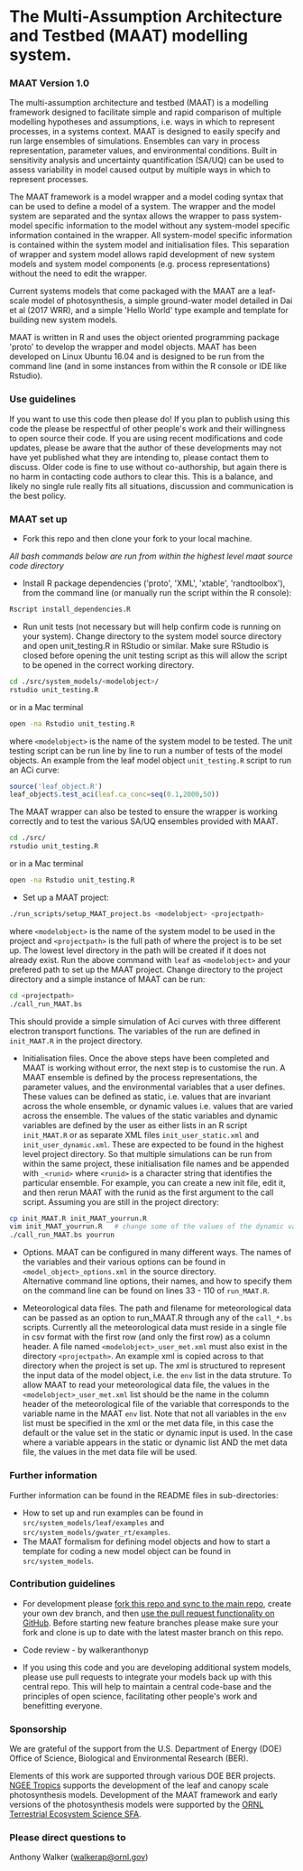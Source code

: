 # The Multi-Assumption Architecture and Testbed (MAAT) modelling system. #



### MAAT Version 1.0 ###

The multi-assumption architecture and testbed (MAAT) is a modelling framework designed to facilitate simple and rapid comparison of multiple modelling hypotheses and assumptions, i.e. ways in which to represent processes, in a systems context.
MAAT is designed to easily specify and run large ensembles of simulations.
Ensembles can vary in process representation, parameter values, and environmental conditions.
Built in sensitivity analysis and uncertainty quantification (SA/UQ) can be used to assess variability in model caused output by multiple ways in which to represent processes. 

The MAAT framework is a model wrapper and a model coding syntax that can be used to define a model of a system.
The wrapper and the model system are separated and the syntax allows the wrapper to pass system-model specific information to the model without any system-model specific information contained in the wrapper. 
All system-model specific information is contained within the system model and initialisation files. 
This separation of wrapper and system model allows rapid development of new system models and system model components (e.g. process representations) without the need to edit the wrapper.

Current systems models that come packaged with the MAAT are a leaf-scale model of photosynthesis, a simple ground-water model detailed in Dai et al (2017 WRR), and a simple 'Hello World' type example and template for building new system models. 

MAAT is written in R and uses the object oriented programming package 'proto' to develop the wrapper and model objects. 
MAAT has been developed on Linux Ubuntu 16.04 and is designed to be run from the command line (and in some instances from within the R console or IDE like Rstudio).


### Use guidelines ### 

If you want to use this code then please do!
If you plan to publish using this code the please be respectful of other people's work and their willingness to open source their code. 
If you are using recent modifications and code updates, please be aware that the author of these developments may not have yet published what they are intending to, please contact them to discuss.
Older code is fine to use without co-authorship, but again there is no harm in contacting code authors to clear this.
This is a balance, and likely no single rule really fits all situations, discussion and communication is the best policy.  


### MAAT set up ###

* Fork this repo and then clone your fork to your local machine. 


*All bash commands below are run from within the highest level maat source code directory* 

* Install R package dependencies ('proto', 'XML', 'xtable', 'randtoolbox'), from the command line (or manually run the script within the R console):
```bash 
Rscript install_dependencies.R
```


* Run unit tests (not necessary but will help confirm code is running on your system). 
Change directory to the system model source directory and open unit\_testing.R in RStudio or similar.
Make sure RStudio is closed before opening the unit testing script as this will allow the script to be opened in the correct working directory. 
```bash 
cd ./src/system_models/<modelobject>/
rstudio unit_testing.R
```
or in a Mac terminal
```bash
open -na Rstudio unit_testing.R
```
where `<modelobject>` is the name of the system model to be tested.
The unit testing script can be run line by line to run a number of tests of the model objects. 
An example from the leaf model object `unit_testing.R` script to run an ACi curve: 
```R 
source('leaf_object.R')
leaf_object$.test_aci(leaf.ca_conc=seq(0.1,2000,50))
```
The MAAT wrapper can also be tested to ensure the wrapper is working correctly and to test the various SA/UQ ensembles provided with MAAT. 
```bash 
cd ./src/
rstudio unit_testing.R
```
or in a Mac terminal
```bash
open -na Rstudio unit_testing.R
```


* Set up a MAAT project:
```bash 
./run_scripts/setup_MAAT_project.bs <modelobject> <projectpath>
```
where `<modelobject>` is the name of the system model to be used in the project and `<projectpath>` is the full path of where the project is to be set up.
The lowest level directory in the path will be created if it does not already exist.
Run the above command with `leaf` as `<modelobject>` and your prefered path to set up the MAAT project. 
Change directory to the project directory and a simple instance of MAAT can be run:  
```bash
cd <projectpath>
./call_run_MAAT.bs
```  
This should provide a simple simulation of Aci curves with three different electron transport functions. 
The variables of the run are defined in `init_MAAT.R` in the project directory.


* Initialisation files. 
Once the above steps have been completed and MAAT is working without error, the next step is to customise the run. 
A MAAT ensemble is defined by the process representations, the parameter values, and the environmental variables that a user defines. 
These values can be defined as static, i.e. values that are invariant across the whole ensemble, or dynamic values i.e. values that are varied across the ensemble. 
The values of the static variables and dynamic variables are defined by the user as either lists in an R script `init_MAAT.R` or as separate XML files `init_user_static.xml` and `init_user_dynamic.xml`. 
These are expected to be found in the highest level project directory. So that multiple simulations can be run from within the same project, these initialisation file names and be appended with `_<runid>` where `<runid>` is a character string that identifies the particular ensemble. 
For example, you can create a new init file, edit it, and then rerun MAAT with the runid as the first argument to the call script.
Assuming you are still in the project directory:
```bash
cp init_MAAT.R init_MAAT_yourrun.R
vim init_MAAT_yourrun.R   # change some of the values of the dynamic variables
./call_run_MAAT.bs yourrun
```  
  


* Options.
MAAT can be configured in many different ways.
The names of the variables and their various options can be found in `<model_object>_options.xml` in the source directory.  
Alternative command line options, their names, and how to specify them on the command line can be found on lines 33 - 110 of `run_MAAT.R`.

 
* Meteorological data files.
The path and filename for meteorological data can be passed as an option to run_MAAT.R through any of the `call_*.bs` scripts.
Currently all the meteorological data must reside in a single file in csv format with the first row (and only the first row) as a column header.
A file named `<modelobject>_user_met.xml` must also exist in the directory `<projectpath>`.
An example xml is copied across to that directory when the project is set up.
The xml is structured to represent the input data of the model object, i.e. the `env` list in the data struture.
To allow MAAT to read your meteorological data file, the values in the `<modelobject>_user_met.xml` list should be the name in the column header of the meteorological file of the variable that corresponds to the variable name in the MAAT `env` list.
Note that not all variables in the `env` list must be specified in the xml or the met data file, in this case the default or the value set in the static or dynamic input is used. 
In the case where a variable appears in the static or dynamic list AND the met data file, the values in the met data file will be used.        


### Further information ###
Further information can be found in the README files in sub-directories:
* How to set up and run examples can be found in `src/system_models/leaf/examples` and `src/system_models/gwater_rt/examples`.
* The MAAT formalism for defining model objects and how to start a template for coding a new model object can be found in `src/system_models`.



### Contribution guidelines ###

* For development please [fork this repo and sync to the main repo](https://help.github.com/articles/fork-a-repo/), create your own dev branch, and then [use the pull request functionality on GitHub](https://help.github.com/articles/creating-a-pull-request/).
Before starting new feature branches please make sure your fork and clone is up to date with the latest master branch on this repo.
 
* Code review - by walkeranthonyp 

* If you using this code and you are developing additional system models, please use pull requests to integrate your models back up with this central repo.
This will help to maintain a central code-base and the principles of open science, facilitating other people's work and benefitting everyone.  



### Sponsorship ###

We are grateful of the support from the U.S. Department of Energy (DOE) Office of Science, Biological and Environmental Research (BER). 

Elements of this work are supported through various DOE BER projects.
[NGEE Tropics](https://ngee-tropics.lbl.gov/) supports the development of the leaf and canopy scale photosynthesis models. 
Development of the MAAT framework and early versions of the photosynthesis models were supported by the [ORNL Terrestrial Ecosystem Science SFA](https://tes-sfa.ornl.gov/).    



### Please direct questions to ###

Anthony Walker (walkerap@ornl.gov)



<!-- END -->

